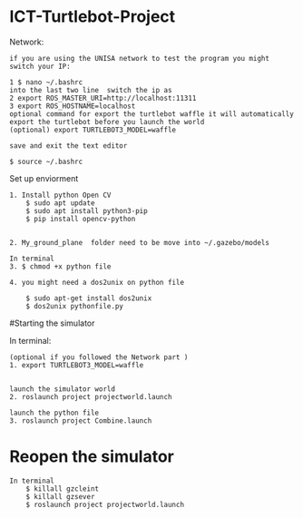 # ICT-Turtlebot-Project
Network:

	if you are using the UNISA network to test the program you might switch your IP:
	
	1 $ nano ~/.bashrc 
	into the last two line  switch the ip as
	2 export ROS_MASTER_URI=http://localhost:11311
	3 export ROS_HOSTNAME=localhost
	optional command for export the turtlebot waffle it will automatically export the turtlebot before you launch the world
	(optional) export TURTLEBOT3_MODEL=waffle	
	
	save and exit the text editor
	
	$ source ~/.bashrc 

Set up enviorment

	1. Install python Open CV
		$ sudo apt update
		$ sudo apt install python3-pip
		$ pip install opencv-python


	2. My_ground_plane  folder need to be move into ~/.gazebo/models

	In terminal
	3. $ chmod +x python file

	4. you might need a dos2unix on python file

		$ sudo apt-get install dos2unix
		$ dos2unix pythonfile.py
 
#Starting the simulator

In terminal:
	
	(optional if you followed the Network part )	
	1. export TURTLEBOT3_MODEL=waffle 


	launch the simulator world
	2. roslaunch project projectworld.launch

	launch the python file
	3. roslaunch project Combine.launch

# Reopen the simulator

	In terminal
		$ killall gzcleint
		$ killall gzsever
		$ roslaunch project projectworld.launch
